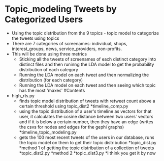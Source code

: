 # Topic_modeling Tweets by Categorized Users
* Using the topic distribution from the 9 topics - topic model to categorize the tweets using topics  
* There are 7 categories of screenames: individual, shops, interest_groups, news, service_providers, non-profits. 
* This will be done using three metrics
  * Sticking all the tweets of screenames of each distinct category into distinct files and then runinng the LDA model to get the probability distribution of each category
  * Running the LDA model on each tweet and then normalizing the distribution (for each category) 
  * Running the LDA model on each tweet and then seeing which topic has the most 'maxes'
#Contents
* high_rts.py
  * finds topic model distribution of tweets with retweet count above a certain threshold using topic_dist2
*timeline_comp.py
  * using the topic distribution of a user's timeline as vectors for that user, it calculates the cosine distance between two users' vectors and if it is below a certain number, then they have an edge (writes the csvs for nodes and edges for the gephi graphs)
*timeline_topic_modeling.py
  * gets the 100 most recent tweets of the users in our database, runs the topic model on them to get their topic distribution
*topic_dist.py
  *method 1 of getting the topic distribution of a collection of tweets
*topic_dist2.py
  *method 2
*topic_dist3.py
  *i think you get it by now